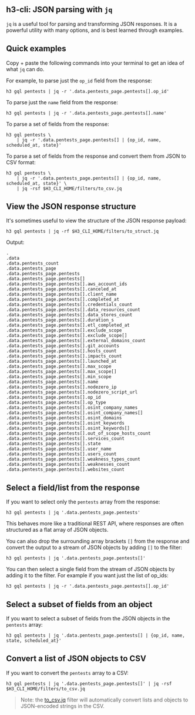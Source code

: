 
## h3-cli: JSON parsing with `jq`

`jq` is a useful tool for parsing and transforming JSON responses. 
It is a powerful utility with many options, and is best learned through examples.


## Quick examples

Copy + paste the following commands into your terminal to get an idea of what `jq` can do.

For example, to parse just the `op_id` field from the response:

```shell
h3 gql pentests | jq -r '.data.pentests_page.pentests[].op_id'
```

To parse just the `name` field from the response:

```shell
h3 gql pentests | jq -r '.data.pentests_page.pentests[].name'
```

To parse a set of fields from the response:

```shell
h3 gql pentests \
    | jq -r '.data.pentests_page.pentests[] | {op_id, name, scheduled_at, state}'
```

To parse a set of fields from the response and convert them from JSON to CSV format:

```shell
h3 gql pentests \
    | jq -r '.data.pentests_page.pentests[] | {op_id, name, scheduled_at, state}' \
    | jq -rsf $H3_CLI_HOME/filters/to_csv.jq
```



## View the JSON response structure

It's sometimes useful to view the structure of the JSON response payload:

```shell
h3 gql pentests | jq -rf $H3_CLI_HOME/filters/to_struct.jq 
```

Output:

```shell
.
.data
.data.pentests_count
.data.pentests_page
.data.pentests_page.pentests
.data.pentests_page.pentests[]
.data.pentests_page.pentests[].aws_account_ids
.data.pentests_page.pentests[].canceled_at
.data.pentests_page.pentests[].client_name
.data.pentests_page.pentests[].completed_at
.data.pentests_page.pentests[].credentials_count
.data.pentests_page.pentests[].data_resources_count
.data.pentests_page.pentests[].data_stores_count
.data.pentests_page.pentests[].duration_s
.data.pentests_page.pentests[].etl_completed_at
.data.pentests_page.pentests[].exclude_scope
.data.pentests_page.pentests[].exclude_scope[]
.data.pentests_page.pentests[].external_domains_count
.data.pentests_page.pentests[].git_accounts
.data.pentests_page.pentests[].hosts_count
.data.pentests_page.pentests[].impacts_count
.data.pentests_page.pentests[].launched_at
.data.pentests_page.pentests[].max_scope
.data.pentests_page.pentests[].max_scope[]
.data.pentests_page.pentests[].min_scope
.data.pentests_page.pentests[].name
.data.pentests_page.pentests[].nodezero_ip
.data.pentests_page.pentests[].nodezero_script_url
.data.pentests_page.pentests[].op_id
.data.pentests_page.pentests[].op_type
.data.pentests_page.pentests[].osint_company_names
.data.pentests_page.pentests[].osint_company_names[]
.data.pentests_page.pentests[].osint_domains
.data.pentests_page.pentests[].osint_keywords
.data.pentests_page.pentests[].osint_keywords[]
.data.pentests_page.pentests[].out_of_scope_hosts_count
.data.pentests_page.pentests[].services_count
.data.pentests_page.pentests[].state
.data.pentests_page.pentests[].user_name
.data.pentests_page.pentests[].users_count
.data.pentests_page.pentests[].weakness_types_count
.data.pentests_page.pentests[].weaknesses_count
.data.pentests_page.pentests[].websites_count
```

## Select a field/list from the response

If you want to select only the `pentests` array from the response:

```shell
h3 gql pentests | jq '.data.pentests_page.pentests'
```

This behaves more like a traditional REST API, where responses are often structured as a flat array of JSON objects.

You can also drop the surrounding array brackets `[]` from the response
and convert the output to a stream of JSON objects by adding `[]` to the filter:

```shell
h3 gql pentests | jq '.data.pentests_page.pentests[]'
```

You can then select a single field from the stream of JSON objects by adding it to the filter.
For example if you want just the list of op_ids: 


```shell
h3 gql pentests | jq -r '.data.pentests_page.pentests[].op_id'
```



## Select a subset of fields from an object 

If you want to select a subset of fields from the JSON objects in the `pentests` array:

```shell
h3 gql pentests | jq '.data.pentests_page.pentests[] | {op_id, name, state, scheduled_at}'
```


## Convert a list of JSON objects to CSV

If you want to convert the `pentests` array to a CSV:

```shell
h3 gql pentests | jq '.data.pentests_page.pentests[]' | jq -rsf $H3_CLI_HOME/filters/to_csv.jq
```

> Note: the [to_csv.jq](filters/to_csv.jq) filter will automatically convert lists and objects to JSON-encoded strings in the CSV.



